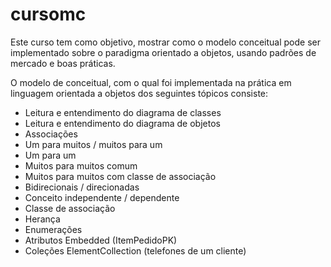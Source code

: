 # cursomc
Este curso tem como objetivo, mostrar como o modelo conceitual pode ser implementado sobre o paradigma orientado a objetos, usando padrões de mercado e boas práticas.

O modelo de conceitual, com o qual foi implementada na prática em linguagem orientada a objetos dos seguintes tópicos consiste:

- Leitura e entendimento do diagrama de classes
- Leitura e entendimento do diagrama de objetos
- Associações
- Um para muitos / muitos para um
- Um para um
- Muitos para muitos comum
- Muitos para muitos com classe de associação
- Bidirecionais / direcionadas
- Conceito independente / dependente
- Classe de associação
- Herança
- Enumerações
- Atributos Embedded (ItemPedidoPK)
- Coleções ElementCollection (telefones de um cliente)


